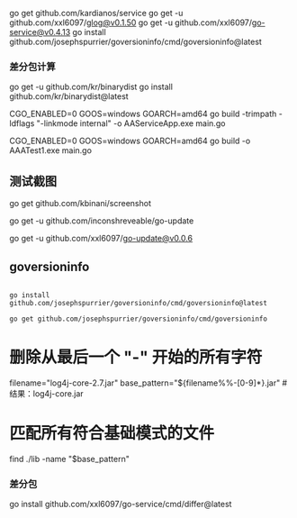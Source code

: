 go get github.com/kardianos/service
go get -u github.com/xxl6097/glog@v0.1.50
go get -u github.com/xxl6097/go-service@v0.4.13
go install github.com/josephspurrier/goversioninfo/cmd/goversioninfo@latest

### 差分包计算
go get -u github.com/kr/binarydist
go install  github.com/kr/binarydist@latest

CGO_ENABLED=0 GOOS=windows GOARCH=amd64 go build -trimpath -ldflags "-linkmode internal" -o AAServiceApp.exe main.go

CGO_ENABLED=0 GOOS=windows GOARCH=amd64 go build -o AAATest1.exe main.go

## 测试截图

go get github.com/kbinani/screenshot

go get -u github.com/inconshreveable/go-update


go get -u github.com/xxl6097/go-update@v0.0.6



## goversioninfo

```

go install github.com/josephspurrier/goversioninfo/cmd/goversioninfo@latest

go get github.com/josephspurrier/goversioninfo/cmd/goversioninfo
```


# 删除从最后一个 "-" 开始的所有字符
filename="log4j-core-2.7.jar"
base_pattern="${filename%%-[0-9]*}.jar"  # 结果：log4j-core.jar

# 匹配所有符合基础模式的文件
find ./lib -name "$base_pattern"


### 差分包
go install github.com/xxl6097/go-service/cmd/differ@latest